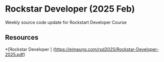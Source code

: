 # Rockstar Developer (2025 Feb)

Weekly source code update for Rockstart Developer Course

## Resources

\*[Rockstar Developer ] (https://eimaung.com/rsd2025/Rockstar-Developer-2025.pdf)
